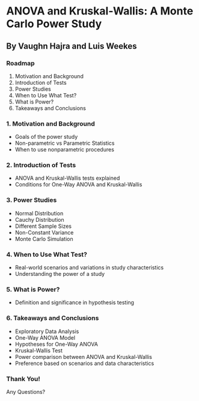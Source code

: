 # ANOVA and Kruskal-Wallis: A Monte Carlo Power Study

## By Vaughn Hajra and Luis Weekes

### Roadmap
1. Motivation and Background
2. Introduction of Tests
3. Power Studies
4. When to Use What Test?
5. What is Power?
6. Takeaways and Conclusions

### 1. Motivation and Background
- Goals of the power study
- Non-parametric vs Parametric Statistics
- When to use nonparametric procedures

### 2. Introduction of Tests
- ANOVA and Kruskal-Wallis tests explained
- Conditions for One-Way ANOVA and Kruskal-Wallis

### 3. Power Studies
- Normal Distribution
- Cauchy Distribution
- Different Sample Sizes
- Non-Constant Variance
- Monte Carlo Simulation

### 4. When to Use What Test?
- Real-world scenarios and variations in study characteristics
- Understanding the power of a study

### 5. What is Power?
- Definition and significance in hypothesis testing

### 6. Takeaways and Conclusions
- Exploratory Data Analysis
- One-Way ANOVA Model
- Hypotheses for One-Way ANOVA
- Kruskal-Wallis Test
- Power comparison between ANOVA and Kruskal-Wallis
- Preference based on scenarios and data characteristics

### Thank You!
Any Questions?
